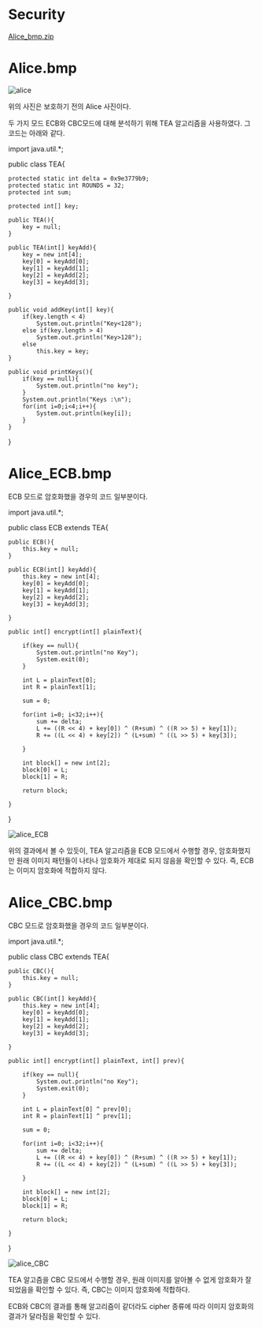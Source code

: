 # Security

[Alice_bmp.zip](https://github.com/chldlstnr071/Security/files/3907827/Alice_bmp.zip)

# Alice.bmp
![alice](https://user-images.githubusercontent.com/45475182/69909696-76b21200-1442-11ea-9e78-e937c922ad80.png)

위의 사진은 보호하기 전의 Alice 사진이다.

두 가지 모드 ECB와 CBC모드에 대해 분석하기 위해 TEA 알고리즘을 사용하였다. 그 코드는 아래와 같다.

import java.util.*;

public class TEA{

	protected static int delta = 0x9e3779b9;
	protected static int ROUNDS = 32;
	protected int sum;	

	protected int[] key;

	public TEA(){
		key = null;
	}

	public TEA(int[] keyAdd){
		key = new int[4];
		key[0] = keyAdd[0];
		key[1] = keyAdd[1];
		key[2] = keyAdd[2];
		key[3] = keyAdd[3];

	}

	public void addKey(int[] key){
		if(key.length < 4)
			System.out.println("Key<128");
		else if(key.length > 4)
			System.out.println("Key>128");
		else
			this.key = key;			
	}

	public void printKeys(){
		if(key == null){
			System.out.println("no key");
		}
		System.out.println("Keys :\n");
		for(int i=0;i<4;i++){
			System.out.println(key[i]);
		}
	}
	
}

# Alice_ECB.bmp

ECB 모드로 암호화했을 경우의 코드 일부분이다.

import java.util.*;

public class ECB extends TEA{


	public ECB(){
		this.key = null;
	}

	public ECB(int[] keyAdd){
		this.key = new int[4];
		key[0] = keyAdd[0];
		key[1] = keyAdd[1];
		key[2] = keyAdd[2];
		key[3] = keyAdd[3];

	}

	public int[] encrypt(int[] plainText){

		if(key == null){
			System.out.println("no Key");
			System.exit(0);
		}

		int L = plainText[0];	
		int R = plainText[1];
		
		sum = 0;

		for(int i=0; i<32;i++){
			sum += delta;
			L += ((R << 4) + key[0]) ^ (R+sum) ^ ((R >> 5) + key[1]);
			R += ((L << 4) + key[2]) ^ (L+sum) ^ ((L >> 5) + key[3]);

		}
		
		int block[] = new int[2];
		block[0] = L;
		block[1] = R;

		return block;

	}

}

![alice_ECB](https://user-images.githubusercontent.com/45475182/69909695-76b21200-1442-11ea-90ee-4fa8aecdc3bd.png)

위의 결과에서 볼 수 있듯이, TEA 알고리즘을 ECB 모드에서 수행할 경우, 암호화했지만 원래 이미지 패턴들이 나타나 암호화가 제대로 되지 않음을 확인할 수 있다. 즉, ECB는 이미지 암호화에 적합하지 않다.

# Alice_CBC.bmp

CBC 모드로 암호화했을 경우의 코드 일부분이다.

import java.util.*;

public class CBC extends TEA{


	public CBC(){
		this.key = null;
	}

	public CBC(int[] keyAdd){
		this.key = new int[4];
		key[0] = keyAdd[0];
		key[1] = keyAdd[1];
		key[2] = keyAdd[2];
		key[3] = keyAdd[3];

	}

	public int[] encrypt(int[] plainText, int[] prev){
		
		if(key == null){
			System.out.println("no Key");
			System.exit(0);
		}
		
		int L = plainText[0] ^ prev[0];
		int R = plainText[1] ^ prev[1];
		
		sum = 0;

		for(int i=0; i<32;i++){
			sum += delta;
			L += ((R << 4) + key[0]) ^ (R+sum) ^ ((R >> 5) + key[1]);
			R += ((L << 4) + key[2]) ^ (L+sum) ^ ((L >> 5) + key[3]);

		}
		
		int block[] = new int[2];
		block[0] = L;
		block[1] = R;

		return block;

	}

}

![alice_CBC](https://user-images.githubusercontent.com/45475182/69909697-774aa880-1442-11ea-8007-d3828b4ed653.png)

TEA 알고즘을 CBC 모드에서 수행할 경우, 원래 이미지를 알아볼 수 없게 암호화가 잘 되었음을 확인할 수 있다. 즉, CBC는 이미지 암호화에 적합하다.

ECB와 CBC의 결과를 통해 알고리즘이 같더라도 cipher 종류에 따라 이미지 암호화의 결과가 달라짐을 확인할 수 있다.
